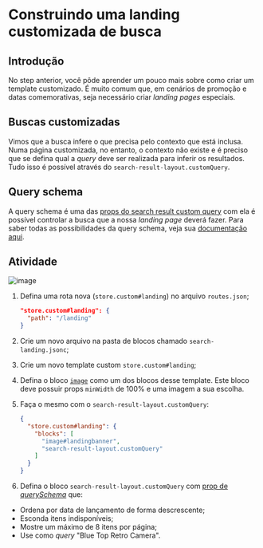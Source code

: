 # Construindo uma landing customizada de busca

## Introdução

No step anterior, você pôde aprender um pouco mais sobre como criar um template customizado. É muito comum que, em cenários de promoção e datas comemorativas, seja necessário criar *landing pages* especiais.  

## Buscas customizadas

Vimos que a busca infere o que precisa pelo contexto que está inclusa. Numa página customizada, no entanto, o contexto não existe e é preciso que se defina qual a *query* deve ser realizada para inferir os resultados. Tudo isso é possível através do `search-result-layout.customQuery`.

## Query schema

A query schema é uma das [props do search result custom query](https://vtex.io/docs/app/vtex.search-result#layout-api) com ela é possível controlar a busca que a nossa *landing page* deverá fazer. Para saber todas as possibilidades da query schema, veja sua [documentação aqui](https://vtex.io/docs/app/vtex.search-result#queryschema).

## Atividade

![image](https://user-images.githubusercontent.com/18701182/69890324-d1792b80-12d3-11ea-911d-194d2cb778c8.png)

1. Defina uma rota nova (`store.custom#landing`) no arquivo `routes.json`;

    ```json
    "store.custom#landing": {
      "path": "/landing"
    }
    ```

2. Crie um novo arquivo na pasta de blocos chamado `search-landing.jsonc`;
3. Crie um novo template custom `store.custom#landing`;
4. Defina o bloco [`image`](https://vtex.io/docs/components/all/vtex.store-components/image) como um dos blocos desse template. Este bloco deve possuir props `minWidth` de 100% e uma imagem a sua escolha.
5. Faça o mesmo com o `search-result-layout.customQuery`:

    ```json
    {
      "store.custom#landing": { 
        "blocks": [
          "image#landingbanner", 
          "search-result-layout.customQuery"
        ]
      }
    }
    ```

6. Defina o bloco `search-result-layout.customQuery` com [prop de *querySchema*](https://vtex.io/docs/app/vtex.search-result#queryschema) que:
  - Ordena por data de lançamento de forma descrescente;
  - Esconda itens indisponíveis;
  - Mostre um máximo de 8 itens por página;
  - Use como *query* "Blue Top Retro Camera".
